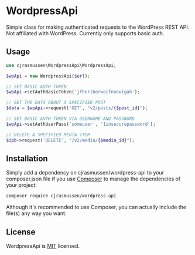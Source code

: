 # WordpressApi

Simple class for making authenticated requests to the WordPress REST API.  Not affiliated with WordPress.  Currently only supports basic auth.


## Usage

```php
use cjrasmussen\WordpressApi\WordpressApi;

$wpApi = new WordpressApi($url);

// SET BASIC AUTH TOKEN
$wpApi->setAuthBasicToken('jfheriberwoifnoewigah');

// GET THE DATA ABOUT A SPECIFIED POST
$data = $wpApi->request('GET', "v2/posts/{$post_id}");

// SET BASIC AUTH TOKEN VIA USERNAME AND PASSWORD
$wpApi->setAuthUserPass('someuser', '1insecurepassword');

// DELETE A SPECIFIED MEDIA ITEM
$ipb->request('DELETE', "/v2/media/{$media_id}");
```

## Installation

Simply add a dependency on cjrasmussen/wordpress-api to your composer.json file if you use [Composer](https://getcomposer.org/) to manage the dependencies of your project:

```sh
composer require cjrasmussen/wordpress-api
```

Although it's recommended to use Composer, you can actually include the file(s) any way you want.


## License

WordpressApi is [MIT](http://opensource.org/licenses/MIT) licensed.